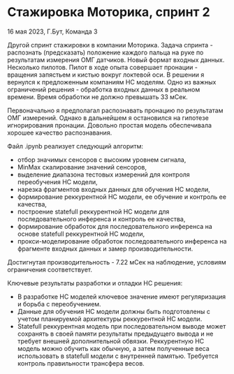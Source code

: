 # Стажировка Моторика, спринт 2

16 мая 2023, Г.Бут, Команда 3

Другой спринт стажировки в компании Моторика. Задача спринта - распознать (предсказать) положение каждого пальца на руке по результатам измерения ОМГ датчиков. Новый формат входных данных. Несколько пилотов. Пилот в ходе опыта совершает пронации - вращения запястьем и кистью вокруг локтевой оси. В решении я вернулся к предложенным компаниям НС моделям. Одно из важных ограничений решения - обработка входных данных в реальном времени. Время обработки не должно превышать 33 мСек.

Первоначально я предполагал распознавать пронацию по результатам ОМГ измерений. Однако в дальнейшем я остановился на гипотезе игнорирования пронации. Довольно простая модель обеспечивала хорошее качество распознавания. 

Файл .ipynb реализует следующий алгоритм:
- отбор значимых сенсоров с высоким уровнем сигнала,    
- MinMax скалирование значений сенсоров,     
- выделение диапазона тестовых измерений для контроля переобучения НС модели,     
- нарезка фрагментов входных данных для обучения НС модели,      
- формирование реккурентной НС модели, ее обучение и контроль ее качества,   
- построение statefull реккурентной НС модели для последовательного инференса и контроль ее качества, 
- формирование обработок для последовательного инференса на основе statefull реккурентной НС модели, 
- прокси-моделирование обработок последовательного инференса на фрагменте входных данных и замер производительности. 

Достигнутая производительность - 7.22 мСек на наблюдение, условиям ограничения соответствует. 

Ключевые результаты разработки и отладки НС решения:
- В разработке НС моделей ключевое значение имеют регуляризация и борьба с переобучением.
- Данные для обучения НС модели должны быть подготовлены с учетом планируемой архитектуры реккурентной НС модели.
- Statefull реккурентная модель при последовательном выводе может сохранять в своей памяти результаты предыдущего вывода и не требует внешней дополнительной обвязки. Реккурентную НС модель можно обучить как обычную, а затем полученные веса использовать в statefull модели с внутренней памятью. Требуется контроль правильности трансфера весов.   
